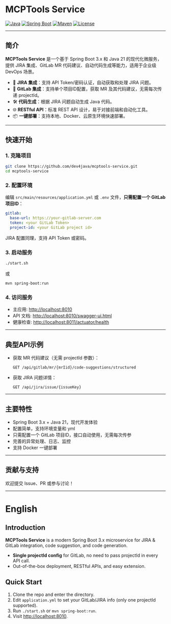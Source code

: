 # MCPTools Service

[![Java](https://img.shields.io/badge/Java-21-orange.svg)](https://openjdk.java.net/projects/jdk/21/)
[![Spring Boot](https://img.shields.io/badge/Spring%20Boot-3.x-green.svg)](https://spring.io/projects/spring-boot)
[![Maven](https://img.shields.io/badge/Maven-3.8+-blue.svg)](https://maven.apache.org/)
[![License](https://img.shields.io/badge/License-Apache%202.0-brightgreen.svg)](https://opensource.org/licenses/Apache-2.0)

---

## 简介

**MCPTools Service** 是一个基于 Spring Boot 3.x 和 Java 21 的现代化微服务，提供 JIRA 集成、GitLab MR 代码建议、自动代码生成等能力，适用于企业级 DevOps 场景。

- 🚀 **JIRA 集成**：支持 API Token/密码认证，自动获取和处理 JIRA 问题。
- 🔗 **GitLab 集成**：支持单个项目ID配置，获取 MR 及其代码建议，无需每次传递 projectId。
- 🛠️ **代码生成**：根据 JIRA 问题自动生成 Java 代码。
- 🌐 **RESTful API**：标准 REST API 设计，易于对接前端和自动化工具。
- 📦 **一键部署**：支持本地、Docker、云原生环境快速部署。

---

## 快速开始

### 1. 克隆项目

```bash
git clone https://github.com/dev4java/mcptools-service.git
cd mcptools-service
```

### 2. 配置环境

编辑 `src/main/resources/application.yml` 或 `.env` 文件，**只需配置一个 GitLab 项目ID**：

```yaml
gitlab:
  base-url: https://your-gitlab-server.com
  token: <your GitLab Token>
  project-id: <your GitLab project id>
```

JIRA 配置同理，支持 API Token 或密码。

### 3. 启动服务

```bash
./start.sh
```
或
```bash
mvn spring-boot:run
```

### 4. 访问服务

- 主应用: [http://localhost:8010](http://localhost:8010)
- API 文档: [http://localhost:8010/swagger-ui.html](http://localhost:8010/swagger-ui.html)
- 健康检查: [http://localhost:8011/actuator/health](http://localhost:8011/actuator/health)

---

## 典型API示例

- 获取 MR 代码建议（无需 projectId 参数）：
  ```
  GET /api/gitlab/mr/{mrIid}/code-suggestions/structured
  ```

- 获取 JIRA 问题详情：
  ```
  GET /api/jira/issue/{issueKey}
  ```

---

## 主要特性

- Spring Boot 3.x + Java 21，现代开发体验
- 配置简单，支持环境变量和 yml
- 只需配置一个 GitLab 项目ID，接口自动使用，无需每次传参
- 完善的异常处理、日志、监控
- 支持 Docker 一键部署

---

## 贡献与支持

欢迎提交 Issue、PR 或参与讨论！

---

# English

## Introduction

**MCPTools Service** is a modern Spring Boot 3.x microservice for JIRA & GitLab integration, code suggestion, and code generation.  
- **Single projectId config** for GitLab, no need to pass projectId in every API call.
- Out-of-the-box deployment, RESTful APIs, and easy extension.

## Quick Start

1. Clone the repo and enter the directory.
2. Edit `application.yml` to set your GitLab/JIRA info (only one projectId supported).
3. Run `./start.sh` or `mvn spring-boot:run`.
4. Visit [http://localhost:8010](http://localhost:8010). 